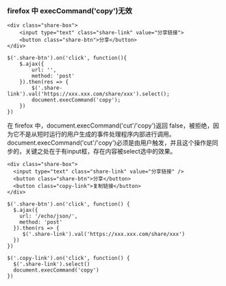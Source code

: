 ### firefox 中 execCommand('copy')无效

```
<div class="share-box">
    <input type="text" class="share-link" value="分享链接">
    <button class="share-btn">分享</button>
</div>

$('.share-btn').on('click', function(){
    $.ajax({
        url: '',
        method: 'post'
    }).then(res => {
        $('.share-link').val('https://xxx.xxx.com/share/xxx').select();
        document.execCommand('copy');
    })
})
```

在 firefox 中，document.execCommand('cut'/'copy')返回 false，被拒绝，因为它不是从短时运行的用户生成的事件处理程序内部进行调用。
document.execCommand('cut'/'copy')必须是由用户触发，并且这个操作是同步的，关键之处在于有input框，存在内容被select选中的效果。
```
<div class="share-box">
  <input type="text" class="share-link" value="分享链接" />
  <button class="share-btn">分享</button>
  <button class="copy-link">复制链接</button>
</div>

$('.share-btn').on('click', function() {
  $.ajax({
    url: '/echo/json/',
    method: 'post'
  }).then(rs => {
     $('.share-link').val('https://xxx.xxx.com/share/xxx')
  })
})

$('.copy-link').on('click', function() {
  $('.share-link').select()
  document.execCommand('copy')
})
```
